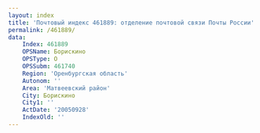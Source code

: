 ```yaml
---
layout: index
title: 'Почтовый индекс 461889: отделение почтовой связи Почты России'
permalink: /461889/
data:
    Index: 461889
    OPSName: Борискино
    OPSType: О
    OPSSubm: 461740
    Region: 'Оренбургская область'
    Autonom: ''
    Area: 'Матвеевский район'
    City: Борискино
    City1: ''
    ActDate: '20050928'
    IndexOld: ''
---
```

